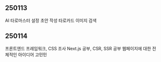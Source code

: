 ## 250113
AI 타로마스터 설정 초안 작성
타로카드 이미지 검색

## 250114
프론트엔드 프레임워크, CSS 조사
Next.js 공부, CSR, SSR 공부
웹페이지에 대한 전체적인 아이디어 고민민